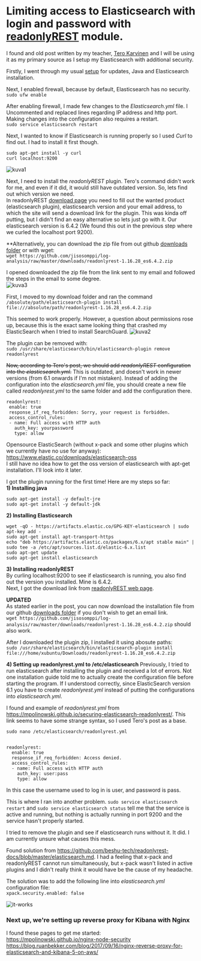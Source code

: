 # Limiting access to Elasticsearch with login and password with [readonlyREST](https://readonlyrest.com/download/) module.

I found and old post written by my teacher, [Tero Karvinen](http://terokarvinen.com/2016/elasticsearch-password-authentication-with-free-software) and I will be using it as my primary source as I setup my Elasticsearch with additional security.

Firstly, I went through my usual [setup](https://github.com/jisosomppi/log-analysis/blob/master/builds/rsyslog-logstash-es-kibana/Installations.md) for updates, Java and Elasticsearch installation.

Next, I enabled firewall, because by default, Elasticsearch has no security.  
`sudo ufw enable`

After enabling firewall, I made few changes to the *Elasticsearch.yml* file. I Uncommented and replaced lines regarding IP address and http port. Making changes into the configuration also requires a restart.  
`sudo service elasticsearch restart`

Next, I wanted to know if Elasticsearch is running properly so I used *Curl* to find out. I had to install it first though.  
```  
sudo apt-get install -y curl  
curl localhost:9200  
```  
![kuva1](https://i.imgur.com/gkdoI18.png)  

Next, I need to install the *readonlyREST* plugin. Tero's command didn't work for me, and even if it did, it would still have outdated version. So, lets find out which version we need.  
In readonlyREST [download page](https://readonlyrest.com/download/) you need to fill out the wanted product (elasticsearch plugin), elasticsearch version and your email address, to which the site will send a download link for the plugin. This was kinda off putting, but I didn't find an easy alternative so lets just go with it. Our elasticsearch version is 6.4.2 (We found this out in the previous step where we curled the localhost port 9200).  

**Alternatively, you can download the zip file from out github [downloads folder](https://github.com/jisosomppi/log-analysis/blob/master/downloads/readonlyrest-1.16.28_es6.4.2.zip) or with wget:  
`wget https://github.com/jisosomppi/log-analysis/raw/master/downloads/readonlyrest-1.16.28_es6.4.2.zip`

I opened downloaded the zip file from the link sent to my email and followed the steps in the email to some degree.  
![kuva3](https://i.imgur.com/QLC01pK.png)  

First, I moved to my download folder and ran the command  
`/absolute/path/elasticsearch-plugin install file:///absolute/path/readonlyrest-1.16.28_es6.4.2.zip`  

This seemed to work properly. However, a question about permissions rose up, because this is the exact same looking thing that crashed my ElasticSearch when I tried to install SearchGuard.
![kuva2](https://i.imgur.com/EZPLz4O.png)

The plugin can be removed with:  
`sudo /usr/share/elasticsearch/bin/elasticsearch-plugin remove readonlyrest`

~~Now, according to Tero's post, we should add *readonlyREST* configuration into the *elasticsearch.yml*.~~
This is outdated, and doesn't work in newer versions (from 6.1 onwards if I'm not mistaken). Instead of adding the configuration into the *elasticsearch.yml* file, you should create a new file called *readonlyrest.yml* to the same folder and add the configuration there.  
```
readonlyrest:
 enable: true
 response_if_req_forbidden: Sorry, your request is forbidden.
 access_control_rules:
 - name: Full access with HTTP auth
   auth_key: yourpassword
   type: allow
```

Opensource ElasticSearch (without x-pack and some other plugins which we currently have no use for anyway):  
https://www.elastic.co/downloads/elasticsearch-oss  
I still have no idea how to get the oss version of elasticsearch with apt-get installation. I'll look into it later.

I got the plugin running for the first time! Here are my steps so far:  
**1) Installing java**  
```
sudo apt-get install -y default-jre
sudo apt-get install -y default-jdk
```
**2) Installing Elasticsearch**  
```
wget -qO - https://artifacts.elastic.co/GPG-KEY-elasticsearch | sudo apt-key add -
sudo apt-get install apt-transport-https
echo "deb https://artifacts.elastic.co/packages/6.x/apt stable main" | sudo tee -a /etc/apt/sources.list.d/elastic-6.x.list
sudo apt-get update
sudo apt-get install elasticsearch
```
**3) Installing readonlyREST**  
By curling localhost:9200 to see if elasticsearch is running, you also find out the version you installed. Mine is 6.4.2.  
Next, I got the download link from [readonlyREST web page](https://readonlyrest.com/download/).

**UPDATED**  
As stated earlier in the post, you can now download the installation file from our github [downloads folder](https://github.com/jisosomppi/log-analysis/blob/master/downloads/readonlyrest-1.16.28_es6.4.2.zip) if you don't wish to get an email link.  
`wget https://github.com/jisosomppi/log-analysis/raw/master/downloads/readonlyrest-1.16.28_es6.4.2.zip` should also work.

After I downloaded the plugin zip, I installed it using abosute paths:  
`sudo /usr/share/elasticsearch/bin/elasticsearch-plugin install file:///home/xubuntu/Downloads/readonlyrest-1.16.28_es6.4.2.zip`

**4) Setting up readonlyrest.yml to /etc/elasticsearch**
Previously, I tried to run elasticsearch after installing the plugin and received a lot of errors. Not one installation guide told me to actually create the configuration file before starting the program. If I understood correctly, since ElasticSearch version 6.1 you have to create *readonlyrest.yml* instead of putting the configurations into *elasticsearch.yml*.

I found and example of *readonlyrest.yml* from https://mpolinowski.github.io/securing-elasticsearch-readonlyrest/. This link seems to have some strange syntax, so I used Tero's post as a base.  
```
sudo nano /etc/elasticsearch/readonlyrest.yml


readonlyrest:
  enable: true
  response_if_req_forbidden: Access denied.
  access_control_rules:
  - name: Full access with HTTP auth
    auth_key: user:pass
    type: allow
```
In this case the username used to log in is user, and password is pass.

This is where I ran into another problem. `sudo service elasticsearch restart` and `sudo service elasticsearch status` tell me that the service is active and running, but nothing is actually running in port 9200 and the service hasn't properly started.

I tried to remove the plugin and see if elasticsearch runs without it. It did. I am currently unsure what causes this mess.

Found solution from https://github.com/beshu-tech/readonlyrest-docs/blob/master/elasticsearch.md.
I had a feeling that x-pack and readonlyREST cannot run simultaneously, but x-pack wasn't listed in active plugins and I didn't really think it would have be the cause of my headache.

The solution was to add the following line into *elasticsearch.yml* configuration file:  
`xpack.security.enabled: false`  

![it-works](https://i.imgur.com/6X6I62A.png)


### Next up, we're setting up reverse proxy for Kibana with Nginx ###  

I found these pages to get me started:  
https://mpolinowski.github.io/nginx-node-security  
https://blog.ruanbekker.com/blog/2017/09/16/nginx-reverse-proxy-for-elasticsearch-and-kibana-5-on-aws/  


